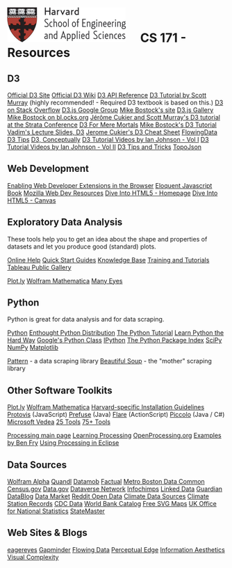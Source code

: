 # ![](i/seas.gif) &nbsp; &nbsp; CS 171 - Resources

## D3

[Official D3 Site](http://d3js.org/)
[Official D3 Wiki](https://github.com/mbostock/d3/wiki)
[D3 API Reference](https://github.com/mbostock/d3/wiki/API-Reference)
[D3 Tutorial by Scott Murray](http://alignedleft.com/tutorials/d3/) (highly recommended! - Required D3 textbook is based on this.)
[D3 on Stack Overflow](http://stackoverflow.com/questions/tagged/d3.js)
[D3.js Google Group](https://groups.google.com/forum/?fromgroups#!forum/d3-js)
[Mike Bostock's site](http://bost.ocks.org/mike/)
[D3.js Gallery](http://biovisualize.github.com/d3visualization/)
[Mike Bostock on bl.ocks.org](http://bl.ocks.org/mbostock)
[J&eacute;r&ocirc;me Cukier and Scott Murray's D3 tutorial at the Strata Conference](http://github.com/alignedleft/strata-d3-tutorial)
[D3 For Mere Mortals](http://www.recursion.org/d3-for-mere-mortals/)
[Mike Bostock's D3 Tutorial](http://bost.ocks.org/mike/d3/workshop/)
[Vadim's Lecture Slides, D3](http://vogievetsky.github.com/IntroD3/#1)
[Jerome Cukier's D3 Cheat Sheet](http://www.jeromecukier.net/wp-content/uploads/2012/10/d3-cheat-sheet.pdf)
[FlowingData D3 Tips](http://flowingdata.com/tag/d3/)
[D3, Conceptually](http://code.hazzens.com/d3tut/lesson_0.html)
[D3 Tutorial Videos by Ian Johnson - Vol I](http://enjalot.github.com/dot-enter/)
[D3 Tutorial Videos by Ian Johnson - Vol II](http://enjalot.github.com/dot-append/)
[D3 Tips and Tricks](http://www.d3noob.org/)
[TopoJson](https://github.com/mbostock/topojson)

## Web Development

[Enabling Web Developer Extensions in the Browser](http://macwright.org/enable-web-developer-extensions/)
[Eloquent Javascript Book](http://eloquentjavascript.net/)
[Mozilla Web Dev Resources](https://developer.mozilla.org/en-US/)
[Dive Into HTML5 - Homepage](http://diveintohtml5.info/index.html)
[Dive Into HTML5 - Canvas](http://diveintohtml5.info/canvas.html)

## Exploratory Data Analysis

These tools help you to get an idea about the shape and properties of datasets and let you produce good (standard) plots.

[Online Help](http://onlinehelp.tableausoftware.com/current/pro/online/en-us/help.htm)
[Quick Start Guides](http://www.tableausoftware.com/support/manuals/quickstart)
[Knowledge Base](http://kb.tableausoftware.com/)
[Training and Tutorials](http://www.tableausoftware.com/learn/training)
[Tableau Public Gallery](http://www.tableausoftware.com/public/gallery/all)

[Plot.ly](https://plot.ly)
[Wolfram Mathematica](http://www.wolfram.com/mathematica/)
[Many Eyes](http://manyeyes.alphaworks.ibm.com/manyeyes/)

## Python

Python is great for data analysis and for data scraping.

[Python](http://python.org/)
[Enthought Python Distribution](http://www.enthought.com/products/epd.php)
[The Python Tutorial](http://docs.python.org/tutorial/)
[Learn Python the Hard Way](http://learnpythonthehardway.org/)
[Google's Python Class](http://code.google.com/edu/languages/google-python-class/)
[IPython](http://ipython.org/)
[The Python Package Index](http://pypi.python.org/pypi)
[SciPy](http://www.scipy.org/)
[NumPy](http://numpy.scipy.org/)
[Matplotlib](http://matplotlib.sourceforge.net/)

[Pattern](http://www.clips.ua.ac.be/pattern) - a data scraping library
[Beautiful Soup](http://www.crummy.com/software/BeautifulSoup/) - the "mother" scraping library



## Other Software Toolkits

[Plot.ly](https://plot.ly)
[Wolfram Mathematica](http://www.wolfram.com/mathematica/)
[Harvard-specific Installation Guidelines](https://docs.google.com/file/d/0B2Pu4bcI9HyORndZekF0YXl5VWc/edit)
[Protovis](http://vis.stanford.edu/protovis/) (JavaScript)
[Prefuse](http://prefuse.org/) (Java)
[Flare](http://flare.prefuse.org/) (ActionScript)
[Piccolo](http://www.piccolo2d.org/) (Java / C#)
[Microsoft Vedea](http://research.microsoft.com/en-us/projects/vedea/)
[25 Tools](http://www.insideria.com/2009/12/28-rich-data-visualization-too.html)
[75+ Tools](http://www.tripwiremagazine.com/2009/12/70-tools-for-visualizing-your-data-css-flash-jquery-php.html)

[Processing main page](http://processing.org/)
[Learning Processing](http://www.learningprocessing.com/)
[OpenProcessing.org](http://www.openprocessing.org/)
[Examples by Ben Fry](http://benfry.com/writing/archives/3)
[Using Processing in Eclipse](http://gigl.scs.carleton.ca/node/48)

## Data Sources

[Wolfram Alpha](http://www.wolframalpha.com/)
[Quandl](http://www.quandl.com)
[Datamob](http://datamob.org/datasets)
[Factual](http://www.factual.com/)
[Metro Boston Data Common](http://metrobostondatacommon.org/)
[Census.gov](http://www.census.gov/)
[Data.gov](http://www.data.gov/)
[Dataverse Network](http://thedata.org/)
[Infochimps](http://infochimps.com/)
[Linked Data](http://linkeddata.org/)
[Guardian DataBlog](http://www.guardian.co.uk/news/datablog)
[Data Market](http://datamarket.com/)
[Reddit Open Data](http://www.reddit.com/r/opendata)
[Climate Data Sources](http://www.realclimate.org/index.php/data-sources/)
[Climate Station Records](http://www.metoffice.gov.uk/climatechange/science/monitoring/subsets.html)
[CDC Data](http://www.cdc.gov/nchs/data_access/data_tools.htm)
[World Bank Catalog](http://data.worldbank.org/data-catalog)
[Free SVG Maps](http://www.d-maps.com/index.php?lang=en)
[UK Office for National Statistics](http://www.statistics.gov.uk/default.asp)
[StateMaster](http://www.statemaster.com/index.php)

## Web Sites & Blogs

[eagereyes](http://eagereyes.org/)
[Gapminder](http://www.gapminder.org/blog/)
[Flowing Data](http://flowingdata.com/)
[Perceptual Edge](http://www.perceptualedge.com/blog/)
[Information Aesthetics](http://infosthetics.com/)
[Visual Complexity](http://www.visualcomplexity.com/vc/)

